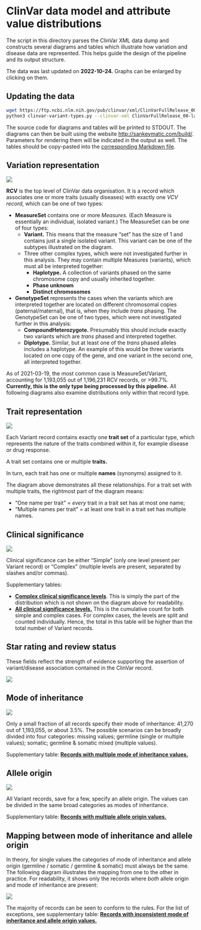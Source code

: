 # ClinVar data model and attribute value distributions

The script in this directory parses the ClinVar XML data dump and constructs several diagrams and tables which illustrate how variation and disease data are represented. This helps guide the design of the pipeline and its output structure.

The data was last updated on **2022-10-24.** Graphs can be enlarged by clicking on them.



## Updating the data

```bash
wget https://ftp.ncbi.nlm.nih.gov/pub/clinvar/xml/ClinVarFullRelease_00-latest.xml.gz
python3 clinvar-variant-types.py --clinvar-xml ClinVarFullRelease_00-latest.xml.gz
```

The source code for diagrams and tables will be printed to STDOUT. The diagrams can then be built using the website http://sankeymatic.com/build/. Parameters for rendering them will be indicated in the output as well. The tables should be copy-pasted into the [corresponding Markdown file](supplementary-tables.md).



## Variation representation

![](diagrams/variant-types.png)

**RCV** is the top level of ClinVar data organisation. It is a record which associates one or more traits (usually diseases) with exactly one _VCV record,_ which can be one of two types:
* **MeasureSet** contains one or more _Measures._ (Each Measure is essentially an individual, isolated variant.) The MeasureSet can be one of four types:
  - **Variant.** This means that the measure “set” has the size of 1 and contains just a single isolated variant. This variant can be one of the subtypes illustrated on the diagram.
  - Three other complex types, which were not investigated further in this analysis. They may contain multiple Measures (variants), which must all be interpreted together:
    + **Haplotype.** A collection of variants phased on the same chromosome copy and usually inherited together.
    + **Phase unknown**
    + **Distinct chromosomes**
* **GenotypeSet** represents the cases when the variants which are interpreted together are located on different chromosomal copies (paternal/maternal), that is, when they include _trans_ phasing. The GenotypeSet can be one of two types, which were not investigated further in this analysis:
  - **CompoundHeterozygote.** Presumably this should include exactly two variants which are _trans_ phased and interpreted together.
  - **Diplotype.** Similar, but at least one of the _trans_ phased alleles includes a haplotype. An example of this would be three variants located on one copy of the gene, and one variant in the second one, all interpreted together.

As of 2021-03-19, the most common case is MeasureSet/Variant, accounting for 1,193,055 out of 1,196,231 RCV records, or >99.7%. **Currently, this is the only type being processed by this pipeline.** All following diagrams also examine distributions only within that record type.



## Trait representation

![](diagrams/traits.png)

Each Variant record contains exactly one **trait set** of a particular type, which represents the nature of the traits combined within it, for example disease or drug response.

A trait set contains one or multiple **traits.**

In turn, each trait has one or multiple **names** (synonyms) assigned to it.

The diagram above demonstrates all these relationships. For a trait set with multiple traits, the rightmost part of the diagram means:
* “One name per trait” = _every_ trait in a trait set has at most one name;
* “Multiple names per trait” = at least one trait in a trait set has multiple names.



## Clinical significance

![](diagrams/clinical-significance.png)

Clinical significance can be either “Simple” (only one level present per Variant record) or “Complex” (multiple levels are present, separated by slashes and/or commas).

Supplementary tables:
* [**Complex clinical significance levels**](supplementary-tables.md#complex-clinical-significance-levels). This is simply the part of the distribution which is not shown on the diagram above for readability.
* [**All clinical significance levels.**](supplementary-tables.md#all-clinical-significance-levels) This is the cumulative count for both simple and complex cases. For complex cases, the levels are split and counted individually. Hence, the total in this table will be higher than the total number of Variant records.



## Star rating and review status

These fields reflect the strength of evidence supporting the assertion of variant/disease association contained in the ClinVar record.

![](diagrams/star-rating.png)



## Mode of inheritance

![](diagrams/mode-of-inheritance.png)

Only a small fraction of all records specify their mode of inheritance: 41,270 out of 1,193,055, or about 3.5%. The possible scenarios can be broadly divided into four categories: missing values; germline (single or multiple values); somatic; germline & somatic mixed (multiple values).

Supplementary table: [**Records with multiple mode of inheritance values.**](supplementary-tables.md#records-with-multiple-mode-of-inheritance-values)



## Allele origin

![](diagrams/allele-origin.png)

All Variant records, save for a few, specify an allele origin. The values can be divided in the same broad categories as modes of inheritance.

Supplementary table: [**Records with multiple allele origin values.**](supplementary-tables.md#records-with-multiple-allele-origin-values)



## Mapping between mode of inheritance and allele origin

In theory, for single values the categories of mode of inheritance and allele origin (germline / somatic / germline & somatic) must always be the same. The following diagram illustrates the mapping from one to the other in practice. For readability, it shows only the records where *both* allele origin and mode of inheritance are present:

![](diagrams/inheritance-origin.png)

The majority of records can be seen to conform to the rules. For the list of exceptions, see supplementary table: [**Records with inconsistent mode of inheritance and allele origin values.**](supplementary-tables.md#records-with-inconsistent-mode-of-inheritance-and-allele-origin-values)
